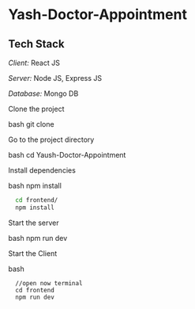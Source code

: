 # Yash-Doctor-Appointment


## Tech Stack

*Client:* React JS

*Server:* Node JS, Express JS

*Database:* Mongo DB

Clone the project

bash
  git clone 


Go to the project directory

bash
  cd Yaush-Doctor-Appointment


Install dependencies

bash
  npm install


```bash
  cd frontend/
  npm install
```

Start the server

bash
  npm run dev

Start the Client

bash
```
  //open now terminal
  cd frontend
  npm run dev
```
